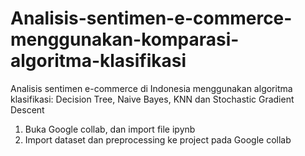# Analisis-sentimen-e-commerce-menggunakan-komparasi-algoritma-klasifikasi
Analisis sentimen e-commerce di Indonesia menggunakan algoritma klasifikasi: Decision Tree, Naive Bayes, KNN dan Stochastic Gradient Descent

1. Buka Google collab, dan import file ipynb
2. Import dataset dan preprocessing ke project pada Google collab
